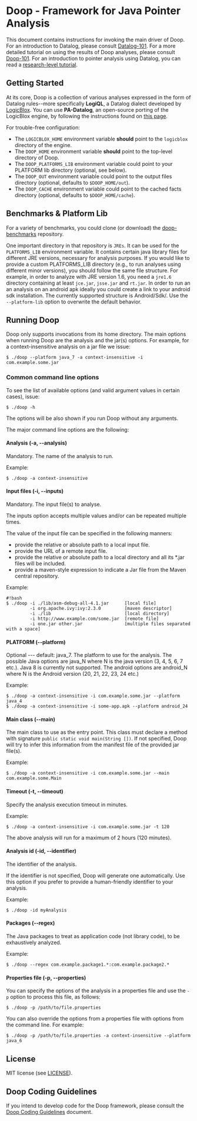 # Doop - Framework for Java Pointer Analysis

This document contains instructions for invoking the main driver of Doop. For an introduction to Datalog, please consult [Datalog-101](docs/datalog-101.md). For a more detailed tutorial on using the results of Doop analyses, please consult [Doop-101](docs/doop-101.md). For an introduction to pointer analysis using Datalog, you can read a [research-level tutorial](http://yanniss.github.io/points-to-tutorial15.pdf).

## Getting Started

At its core, Doop is a collection of various analyses expressed in the form of Datalog rules--more specifically **LogiQL**, a Datalog dialect developed by [LogicBlox](http://www.logicblox.com/). You can use **PA-Datalog**, an open-source porting of the LogicBlox engine, by following the instructions found on [this page](http://snf-705535.vm.okeanos.grnet.gr/agreement.html).

For trouble-free configuration:

* The `LOGICBLOX_HOME` environment variable **should** point to the `logicblox` directory of the engine.
* The `DOOP_HOME` environment variable **should** point to the top-level directory of Doop.
* The `DOOP_PLATFORMS_LIB` environment variable could point to your PLATFORM lib directory (optional, see below).
* The `DOOP_OUT` environment variable could point to the output files directory (optional, defaults to `$DOOP_HOME/out`).
* The `DOOP_CACHE` environment variable could point to the cached facts directory (optional, defaults to `$DOOP_HOME/cache`).


## Benchmarks & Platform Lib

For a variety of benchmarks, you could clone (or download) the [doop-benchmarks](https://bitbucket.org/yanniss/doop-benchmarks) repository.

One important directory in that repository is `JREs`. It can be used for the `PLATFORMS_LIB` environment variable. It contains certain java library files for different JRE versions, necessary for analysis purposes. If you would like to provide a custom PLATFORMS_LIB directory (e.g., to run analyses using different minor versions), you should follow the same file structure. For example, in order to analyze with JRE version 1.6, you need a `jre1.6` directory containing at least `jce.jar`, `jsse.jar` and `rt.jar`. In order to run an an analysis on an android apk ideally you could create a link to your android sdk installation. The currently supported structure is Android/Sdk/. Use the `--platform-lib` option to overwrite the default behavior.

## Running Doop

Doop only supports invocations from its home directory. The main options when running Doop are the analysis and the jar(s) options. For example, for a context-insensitive analysis on a jar file we issue:

    $ ./doop --platform java_7 -a context-insensitive -i com.example.some.jar

### Common command line options
To see the list of available options (and valid argument values in certain cases), issue:

    $ ./doop -h

The options will be also shown if you run Doop without any arguments.

The major command line options are the following:

#### Analysis (-a, --analysis)
Mandatory. The name of the analysis to run.

Example:

    $ ./doop -a context-insensitive

#### Input files  (-i, --inputs)
Mandatory. The input file(s) to analyse.

The inputs option accepts multiple values and/or can be repeated multiple times.

The value of the input file can be specified in the following manners:

* provide the relative or absolute path to a local input file.
* provide the URL of a remote input file.
* provide the relative or absolute path to a local directory and all its \*.jar files will be included.
* provide a maven-style expression to indicate a Jar file from the Maven central repository.

Example:

```
#!bash
$ ./doop -i ./lib/asm-debug-all-4.1.jar      [local file]
		 -i org.apache.ivy:ivy:2.3.0         [maven descriptor]
		 -i ./lib                            [local directory]
		 -i http://www.example.com/some.jar  [remote file]
		 -i one.jar other.jar                [multiple files separated with a space]
```

#### PLATFORM (--platform)
Optional --- default: java_7. The platform to use for the analysis. The possible Java options are java_N where N is the java version (3, 4, 5, 6, 7 etc.). Java 8 is currently not supported. The android options are android_N where N is the Android version (20, 21, 22, 23, 24 etc.)

Example:

    $ ./doop -a context-insensitive -i com.example.some.jar --platform java_4
    $ ./doop -a context-insensitive -i some-app.apk --platform android_24

#### Main class (--main)
The main class to use as the entry point. This class must declare a method with signature `public static void main(String [])`. If not specified, Doop will try to infer this information from the manifest file of the provided jar file(s).

Example:

    $ ./doop -a context-insensitive -i com.example.some.jar --main com.example.some.Main

#### Timeout (-t, --timeout)
Specify the analysis execution timeout in minutes.

Example:

    $ ./doop -a context-insensitive -i com.example.some.jar -t 120

The above analysis will run for a maximum of 2 hours (120 minutes).

#### Analysis id (-id, --identifier)
The identifier of the analysis.

If the identifier is not specified, Doop will generate one automatically. Use this option if you prefer
to provide a human-friendly identifier to your analysis.

Example:

    $ ./doop -id myAnalysis

#### Packages (--regex)
The Java packages to treat as application code (not library code), to be exhaustively analyzed.

Example:

    $ ./doop --regex com.example.package1.*:com.example.package2.*

#### Properties file (-p, --properties)
You can specify the options of the analysis in a properties file and use the `-p` option
to process this file, as follows:

    $ ./doop -p /path/to/file.properties

You can also override the options from a properties file with options from the command line. For example:

    $ ./doop -p /path/to/file.properties -a context-insensitive --platform java_6


## License
MIT license (see [LICENSE](LICENSE)).


## Doop Coding Guidelines
If you intend to develop code for the Doop framework, please consult the [Doop Coding Guidelines](docs/guide.md) document.